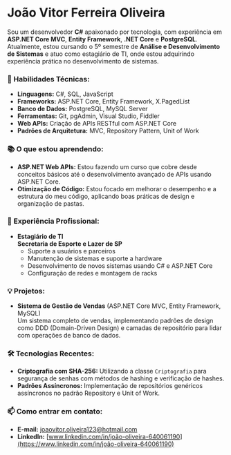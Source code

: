 # João Vitor Ferreira Oliveira

Sou um desenvolvedor **C#** apaixonado por tecnologia, com experiência em **ASP.NET Core MVC**, **Entity Framework**, **.NET Core** e **PostgreSQL**. Atualmente, estou cursando o 5º semestre de **Análise e Desenvolvimento de Sistemas** e atuo como estagiário de TI, onde estou adquirindo experiência prática no desenvolvimento de sistemas.

### 🚀 Habilidades Técnicas:
- **Linguagens:** C#, SQL, JavaScript
- **Frameworks:** ASP.NET Core, Entity Framework, X.PagedList
- **Banco de Dados:** PostgreSQL, MySQL Server
- **Ferramentas:** Git, pgAdmin, Visual Studio, Fiddler
- **Web APIs:** Criação de APIs RESTful com ASP.NET Core
- **Padrões de Arquitetura:** MVC, Repository Pattern, Unit of Work

### 📚 O que estou aprendendo:
- **ASP.NET Web APIs:** Estou fazendo um curso que cobre desde conceitos básicos até o desenvolvimento avançado de APIs usando ASP.NET Core.
- **Otimização de Código:** Estou focado em melhorar o desempenho e a estrutura do meu código, aplicando boas práticas de design e organização de pastas.

### 💼 Experiência Profissional:
- **Estagiário de TI**  
  **Secretaria de Esporte e Lazer de SP**  
  - Suporte a usuários e parceiros  
  - Manutenção de sistemas e suporte a hardware  
  - Desenvolvimento de novos sistemas usando C# e ASP.NET Core  
  - Configuração de redes e montagem de racks

### 💡 Projetos:
- **Sistema de Gestão de Vendas** (ASP.NET Core MVC, Entity Framework, MySQL)  
  Um sistema completo de vendas, implementando padrões de design como DDD (Domain-Driven Design) e camadas de repositório para lidar com operações de banco de dados.

### 🛠️ Tecnologias Recentes:
- **Criptografia com SHA-256:** Utilizando a classe `Criptografia` para segurança de senhas com métodos de hashing e verificação de hashes.
- **Padrões Assíncronos:** Implementação de repositórios genéricos assíncronos no padrão Repository e Unit of Work.

### 📫 Como entrar em contato:
- **E-mail:** joaovitor.oliveira123@hotmail.com
- **LinkedIn:** [www.linkedin.com/in/joão-oliveira-640061190](https://www.linkedin.com/in/joão-oliveira-640061190)
